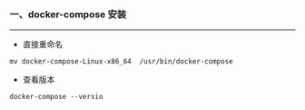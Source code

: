 ### 一、docker-compose 安装

***

* 直接重命名

```shell
mv docker-compose-Linux-x86_64  /usr/bin/docker-compose
```

* 查看版本

```
docker-compose --versio
```

